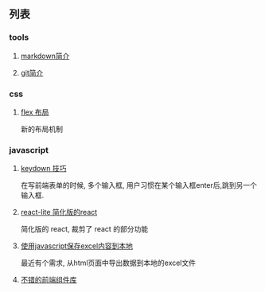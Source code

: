 ## 列表

### tools

1. [markdown简介](./tools/markdown.md)

2. [git简介](./tools/git.md)

### css

1. [flex 布局](./css/flex/readme.md)

	新的布局机制

### javascript

1. [keydown 技巧](./javascript/keydown.md)
	
	在写前端表单的时候, 多个输入框, 用户习惯在某个输入框enter后,跳到另一个输入框.

2. [react-lite 简化版的react](https://github.com/Lucifier129/react-lite)

	简化版的 react, 裁剪了 react 的部分功能

3. [使用javascript保存excel内容到本地](./javascript/chrome-excel.md)

	最近有个需求, 从html页面中导出数据到本地的excel文件

4. [不错的前端组件库](./react/ui.md)
